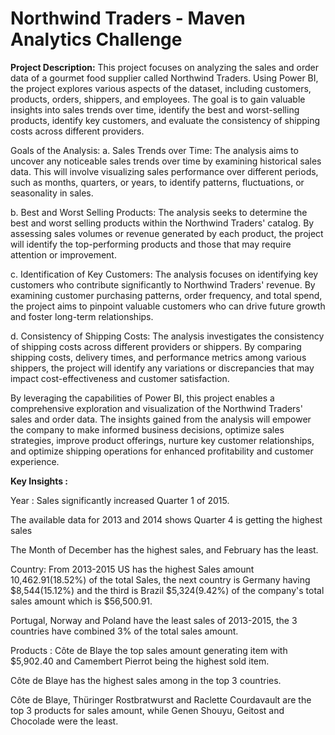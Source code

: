# Northwind Traders - Maven Analytics Challenge

**Project Description:**
This project focuses on analyzing the sales and order data of a gourmet food supplier called Northwind Traders. Using Power BI, the project explores various aspects of the dataset, including customers, products, orders, shippers, and employees. The goal is to gain valuable insights into sales trends over time, identify the best and worst-selling products, identify key customers, and evaluate the consistency of shipping costs across different providers.

Goals of the Analysis:
a. Sales Trends over Time:
The analysis aims to uncover any noticeable sales trends over time by examining historical sales data. This will involve visualizing sales performance over different periods, such as months, quarters, or years, to identify patterns, fluctuations, or seasonality in sales.

b. Best and Worst Selling Products:
The analysis seeks to determine the best and worst selling products within the Northwind Traders' catalog. By assessing sales volumes or revenue generated by each product, the project will identify the top-performing products and those that may require attention or improvement.

c. Identification of Key Customers:
The analysis focuses on identifying key customers who contribute significantly to Northwind Traders' revenue. By examining customer purchasing patterns, order frequency, and total spend, the project aims to pinpoint valuable customers who can drive future growth and foster long-term relationships.

d. Consistency of Shipping Costs:
The analysis investigates the consistency of shipping costs across different providers or shippers. By comparing shipping costs, delivery times, and performance metrics among various shippers, the project will identify any variations or discrepancies that may impact cost-effectiveness and customer satisfaction.

By leveraging the capabilities of Power BI, this project enables a comprehensive exploration and visualization of the Northwind Traders' sales and order data. The insights gained from the analysis will empower the company to make informed business decisions, optimize sales strategies, improve product offerings, nurture key customer relationships, and optimize shipping operations for enhanced profitability and customer experience.


**Key Insights :**

Year :
Sales significantly increased Quarter 1 of 2015.

The available data for 2013 and 2014 shows Quarter 4 is getting the highest sales

The Month of December has the highest sales, and February has the least.

Country:
From 2013-2015 US has the highest Sales amount 10,462.91(18.52%) of the total Sales, the next country is Germany having $8,544(15.12%) and the third is Brazil $5,324(9.42%) of the company's total sales amount which is $56,500.91.

Portugal, Norway and Poland have the least sales of 2013-2015, the 3 countries have combined 3% of the total sales amount.

Products :
Côte de Blaye the top sales amount generating item with $5,902.40 and Camembert Pierrot being the highest sold item.

Côte de Blaye has the highest sales among in the top 3 countries.

Côte de Blaye, Thüringer Rostbratwurst and Raclette Courdavault are the top 3 products for sales amount, while Genen Shouyu, Geitost and Chocolade were the least.
